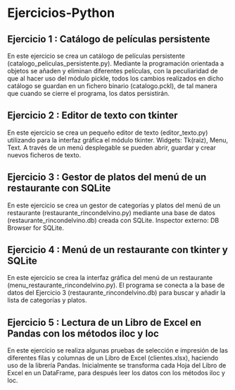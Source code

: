 # Ejercicios-Python

## Ejercicio 1 : Catálogo de películas persistente
En este ejercicio se crea un catálogo de películas persistente (catalogo_peliculas_persistente.py).
Mediante la programación orientada a objetos se añaden y eliminan diferentes películas, con la peculiaridad de que al hacer uso del módulo pickle,  todos los cambios realizados en dicho catálogo se guardan en un fichero binario (catalogo.pckl), de tal manera que cuando se cierre el programa, los datos persistirán.

## Ejercicio 2 : Editor de texto con tkinter
En este ejercicio se crea un pequeño editor de texto (editor_texto.py) utilizando para la interfaz gráfica el módulo tkinter.
Widgets: Tk(raíz), Menu, Text.
A través de un menú desplegable se pueden abrir, guardar y crear nuevos ficheros de texto.

## Ejercicio 3 : Gestor de platos del menú de un restaurante con SQLite
En este ejercicio se crea un gestor de categorías y platos del menú de un restaurante (restaurante_rincondelvino.py) mediante una base de datos (restaurante_rincondelvino.db) creada con SQLite.
Inspector externo: DB Browser for SQLite.

## Ejercicio 4 : Menú de un restaurante con tkinter y SQLite
En este ejercicio se crea la interfaz gráfica del menú de un restaurante (menu_restaurante_rincondelvino.py).
El programa se conecta a la base de datos del Ejercicio 3 (restaurante_rincondelvino.db) para buscar y añadir la lista de categorías y platos.

## Ejercicio 5 : Lectura de un Libro de Excel en Pandas con los métodos iloc y loc
En este ejercicio se realiza algunas pruebas de selección e impresión de las diferentes filas y columnas de un Libro de Excel (clientes.xlsx), haciendo uso de la librería Pandas.
Inicialmente se transforma cada Hoja del Libro de Excel en un DataFrame, para después leer los datos con los métodos iloc y loc.

